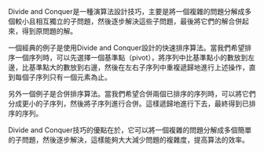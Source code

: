 

Divide and Conquer是一種演算法設計技巧，主要是將一個複雜的問題分解成多個較小且相互獨立的子問題，然後逐步解決這些子問題，最後將它們的解合併起來，得到原問題的解。

一個經典的例子是使用Divide and Conquer設計的快速排序算法。當我們希望排序一個序列時，可以先選擇一個基準點（pivot），將序列中比基準點小的數放到左邊，比基準點大的數放到右邊，然後在左右子序列中重複遞歸地進行上述操作，直到每個子序列只有一個元素為止。

另外一個例子是合併排序算法。當我們希望合併兩個已排序的序列時，可以將它們分成更小的子序列，然後將子序列進行合併。這樣遞歸地進行下去，最終得到已排序的序列。

Divide and Conquer技巧的優點在於，它可以將一個複雜的問題分解成多個簡單的子問題，然後逐步解決，這樣能夠大大減少問題的複雜度，提高算法的效率。